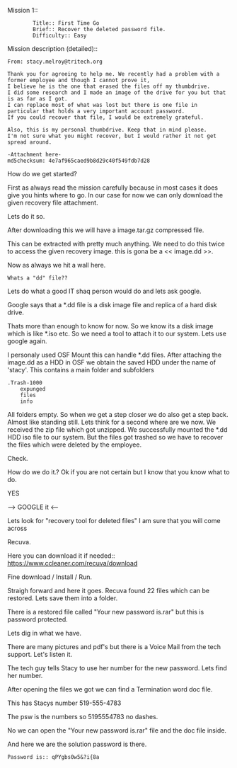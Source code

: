 Mission 1::
        
        	Title:: First Time Go
            Brief:: Recover the deleted password file.
            Difficulty:: Easy
            
Mission description (detailed)::

	From: stacy.melroy@tritech.org

	Thank you for agreeing to help me. We recently had a problem with a former employee and though I cannot prove it, 
    I believe he is the one that erased the files off my thumbdrive. 
    I did some research and I made an image of the drive for you but that is as far as I got. 
    I can replace most of what was lost but there is one file in particular that holds a very important account password. 
    If you could recover that file, I would be extremely grateful.

	Also, this is my personal thumbdrive. Keep that in mind please. 
    I'm not sure what you might recover, but I would rather it not get spread around.

	-Attachment here-
	md5checksum: 4e7af965caed9b8d29c40f549fdb7d28
    
How do we get started?

First as always read the mission carefully because in most cases it does give you hints where to go.
In our case for now we can only download the given recovery file attachment.

Lets do it so.

After downloading this we will have a 
    image.tar.gz 
compressed file.
    
This can be extracted with pretty much anything. We need to do this twice to access the given recovery image.
this is gona be a 
    << image.dd >>.
    
Now as always we hit a wall here. 

    Whats a "dd" file??

Lets do what a good IT shaq person would do and lets ask google.
    
Google says that 
    a *.dd file is a disk image file and replica of a hard disk drive.
    
Thats more than enough to know for now. 
So we know its a disk image which is like *.iso etc. So we need a tool to attach it to our system. Lets use google again.
    
I personaly used OSF Mount this can handle *.dd files. 
After attaching the image.dd as a HDD in OSF we obtain the saved HDD under the name of 'stacy'. 
This contains a main folder and subfolders

    .Trash-1000 
        expunged
        files
        info
    
All folders empty. So when we get a step closer we do also get a step back. 
Almost like standing still. Lets think for a second where are we now. We received the zip file which got unzipped. 
We successfully mounted the *.dd HDD iso file to our system. 
But the files got trashed so we have to recover the files which were deleted by the employee.

Check.

How do we do it.? Ok if you are not certain but I know that you know what to do.
    
YES
    
--> GOOGLE it <--
    
Lets look for "recovery tool for deleted files" I am sure that you will come across 

Recuva.

Here you can download it if needed::
https://www.ccleaner.com/recuva/download

Fine download / Install / Run.

Straigh forward and here it goes. 
Recuva found 22 files which can be restored. Lets save them into a folder.

There is a restored file called "Your new password is.rar" but this is password protected. 

Lets dig in what we have.

There are many pictures and pdf's but there is a Voice Mail from the tech support. Let's listen it.

The tech guy tells Stacy to use her number for the new password.
Lets find her number. 

After opening the files we got we can find a Termination word doc file. 

This has Stacys number 519-555-4783 

The psw is the numbers so 5195554783 no dashes.

No we can open the "Your new password is.rar" file and the doc file inside.

And here we are the solution password is there.
    
    Password is:: qPYgbs0w5&?i{8a
